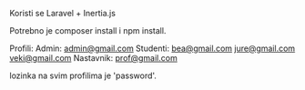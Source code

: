 Koristi se Laravel + Inertia.js

Potrebno je composer install i npm install.

Profili:
Admin: admin@gmail.com
Studenti: bea@gmail.com jure@gmail.com veki@gmail.com
Nastavnik: prof@gmail.com

lozinka na svim profilima je 'password'.